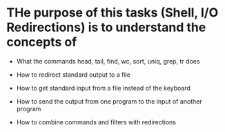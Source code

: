 # THe purpose of this tasks (Shell, I/O Redirections) is to understand the concepts of

- What the commands head, tail, find, wc, sort, uniq, grep, tr does

- How to redirect standard output to a file

- How to get standard input from a file instead of the keyboard

- How to send the output from one program to the input of another program

- How to combine commands and filters with redirections
